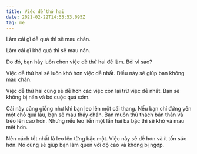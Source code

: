 ```yaml
---
title: Việc dễ thứ hai
date: 2021-02-22T14:55:53.095Z
tag: me
---
```

Làm cái gì dễ quá thì sẽ mau chán.

Làm cái gì khó quá thì sẽ mau nản.

Do đó, bạn hãy luôn chọn việc dễ thứ hai để làm. Bởi vì sao?

Việc dễ thứ hai sẽ luôn khó hơn việc dễ nhất. Điều này sẽ giúp bạn không mau chán.

Việc dễ thứ hai cũng sẽ dễ hơn các việc còn lại trừ việc dễ nhất. Bạn sẽ không bị nản và bỏ cuộc quá sớm.

Cái này cũng giống như khi bạn leo lên một cái thang. Nếu bạn chỉ đứng yên một chỗ quá lâu, bạn sẽ mau thấy chán. Bạn muốn thử thách bản thân và trèo lên cao hơn. Nhưng nếu leo liền một lần hai ba bậc thì sẽ khó và mau mệt hơn. 

Nên cách tốt nhất là leo lên từng bậc một. Việc này sẽ dễ hơn và ít tốn sức hơn. Nó cũng sẽ giúp bạn làm quen với độ cao và không bị ngợp.